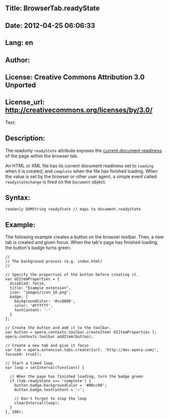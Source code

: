 Title: BrowserTab.readyState
----
Date: 2012-04-25 06:06:33
----
Lang: en
----
Author: 
----
License: Creative Commons Attribution 3.0 Unported
----
License_url: http://creativecommons.org/licenses/by/3.0/
----
Text:

<h2>Description:</h2>

<p>The readonly <code>readyState</code> attribute exposes the <a href="http://www.w3.org/TR/html5/dom.html#current-document-readiness">current document readiness</a> of the page within the browser tab.</p>

<p>An HTML or XML file has its current document readiness set to <code>loading</code> when it is created, and <code>complete</code> when the file has finished loading. When the value is set by the browser or other user agent, a simple event called <code>readystatechange</code> is fired on the <code>Document</code> object.</p>

<h2>Syntax:</h2>

<p><code>readonly DOMString readyState // maps to document.readyState</code></p>

<h2>Example:</h2>

<p>The following example creates a button on the browser toolbar. Then, a new tab is created and given focus. When the tab&#39;s page has finished loading, the button&#39;s badge turns green.</p>

<pre><code>//
// The background process (e.g. index.html) 
//

// Specify the properties of the button before creating it.
var UIItemProperties = {
  disabled: false,
  title: &quot;Example extension&quot;,
  icon: &quot;images/icon_18.png&quot;,
  badge: {
    backgroundColor: &#39;#cc0000&#39;,
    color: &#39;#ffffff&#39;,
    textContent: &#39;-&#39;
  }
};

// Create the button and add it to the toolbar.
var button = opera.contexts.toolbar.createItem( UIItemProperties );  
opera.contexts.toolbar.addItem(button);

// Create a new tab and give it focus
var tab = opera.extension.tabs.create({url: &#39;http://dev.opera.com/&#39;, focused: true});

// Start a timed loop
var loop = setInterval(function() {
    
  // When the page has finished loading, turn the badge green
  if (tab.readyState === &#39;complete&#39;) {
    button.badge.backgroundColor = &#39;#00cc00&#39;;
    button.badge.textContent = &#39;✓&#39;;
    
    // Don&#39;t forget to stop the loop
    clearInterval(loop);
  }
}, 100);</code></pre>


